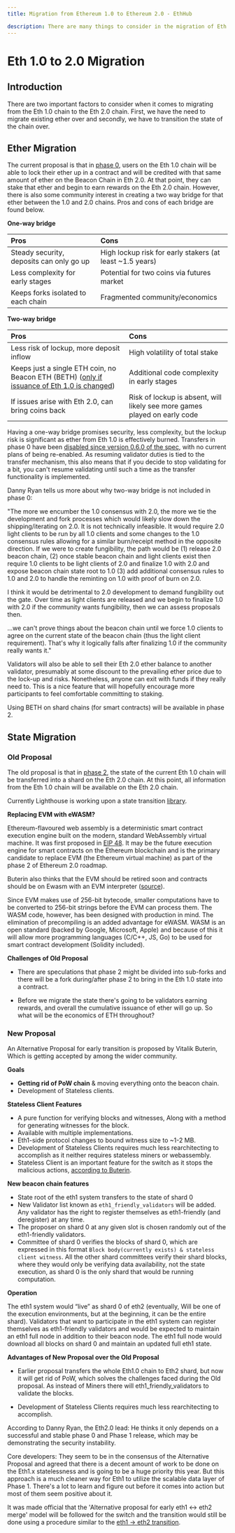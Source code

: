 ```yaml
---
title: Migration from Ethereum 1.0 to Ethereum 2.0 - EthHub

description: There are many things to consider in the migration of Eth 1.0 to Eth 2.0 including Ether migration and state.
---
```


# Eth 1.0 to 2.0 Migration

## Introduction

There are two important factors to consider when it comes to migrating from the Eth 1.0 chain to the Eth 2.0 chain. First, we have the need to migrate existing ether over and secondly, we have to transition the state of the chain over.

## Ether Migration

The current proposal is that in [phase 0](./eth-2.0-phases.md#phase-0-beacon-chain), users on the Eth 1.0 chain will be able to lock their ether up in a contract and will be credited with that same amount of ether on the Beacon Chain in Eth 2.0. At that point, they can stake that ether and begin to earn rewards on the Eth 2.0 chain. However, there is also some community interest in creating a two way bridge for that ether between the 1.0 and 2.0 chains. Pros and cons of each bridge are found below.

**One-way bridge**

| Pros | Cons |
| :--- | :--- |
| Steady security, deposits can only go up | High lockup risk for early stakers (at least ~1.5 years) |
| Less complexity for early stages | Potential for two coins via futures market |
| Keeps forks isolated to each chain | Fragmented community/economics |
 

**Two-way bridge**

| Pros | Cons |
| :--- | :--- |
| Less risk of lockup, more deposit inflow | High volatility of total stake |
| Keeps just a single ETH coin, no Beacon ETH \(BETH\) ([only if issuance of Eth 1.0 is changed](https://medium.com/@fubuloubu/economically-linking-ethereum-1-0-2-0-e5af0fec02ed)) | Additional code complexity in early stages |
| If issues arise with Eth 2.0, can bring coins back | Risk of lockup is absent, will likely see more games played on early code |

Having a one-way bridge promises security, less complexity, but the lockup risk is significant as ether from Eth 1.0 is effectively burned. Transfers in phase 0 have been [disabled since version 0.6.0 of the spec](https://github.com/ethereum/eth2.0-specs/pull/965), with no current plans of being re-enabled. As resuming validator duties is tied to the transfer mechanism, this also means that if you decide to stop validating for a bit, you can't resume validating until such a time as the transfer functionality is implemented.

Danny Ryan tells us more about why two-way bridge is not included in phase 0:

"The more we encumber the 1.0 consensus with 2.0, the more we tie the development and fork processes which would likely slow down the shipping/iterating on 2.0. It is not technically infeasible. It would require 2.0 light clients to be run by all 1.0 clients and some changes to the 1.0 consensus rules allowing for a similar burn/receipt method in the opposite direction. If we were to create fungibility, the path would be \(1\) release 2.0 beacon chain, \(2\) once stable beacon chain and light clients exist then require 1.0 clients to be light clients of 2.0 and finalize 1.0 with 2.0 and expose beacon chain state root to 1.0 \(3\) add additional consensus rules to 1.0 and 2.0 to handle the reminting on 1.0 with proof of burn on 2.0.

I think it would be detrimental to 2.0 development to demand fungibility out the gate. Over time as light clients are released and we begin to finalize 1.0 with 2.0 if the community wants fungibility, then we can assess proposals then.

...we can't prove things about the beacon chain until we force 1.0 clients to agree on the current state of the beacon chain \(thus the light client requirement\). That's why it logically falls after finalizing 1.0 if the community really wants it."

Validators will also be able to sell their Eth 2.0 ether balance to another validator, presumably at some discount to the prevailing ether price due to the lock-up and risks. Nonetheless, anyone can exit with funds if they really need to.
This is a nice feature that will hopefully encourage more participants to feel comfortable committing to staking.

Using BETH on shard chains (for smart contracts) will be available in phase 2.


## State Migration

### Old Proposal

The old proposal is that in [phase 2](./eth-2.0-phases.md#phase-2-state-execution), the state of the current Eth 1.0 chain will be transferred into a shard on the Eth 2.0 chain. At this point, all information from the Eth 1.0 chain will be available on the Eth 2.0 chain.

Currently Lighthouse is working upon a state transition [library](https://github.com/libp2p/go-libp2p-daemon).

**Replacing EVM with eWASM?**

Ethereum-flavoured web assembly is a deterministic smart contract execution engine built on the modern, standard WebAssembly virtual machine. It was first proposed in [EIP 48](https://github.com/ethereum/EIPs/issues/48). It may be the future execution engine for smart contracts on the Ethereum blockchain and is the primary candidate to replace EVM (the Ethereum virtual machine) as part of the phase 2 of Ethereum 2.0 roadmap.

Buterin also thinks that the EVM should be retired soon and contracts should be on Ewasm with an EVM interpreter ([source](https://medium.com/ethereum-magicians/demystifying-the-road-to-ethereum-2-0-8130ade8d00f#a32b)).

Since EVM makes use of 256-bit bytecode, smaller computations have to be converted to 256-bit strings before the EVM can process them.
The WASM code, however, has been designed with production in mind. The elimination of precompiling is an added advantage for eWASM. WASM is an open standard \(backed by Google, Microsoft, Apple\) and because of this it will allow more programming languages \(C/C++, JS, Go\) to be used for smart contract development (Solidity included).
 
**Challenges of Old Proposal**

* There are speculations that phase 2 might be divided into sub-forks and there will be a fork during/after phase 2 to bring in the Eth 1.0 state into a contract.

* Before we migrate the state there's going to be validators earning rewards, and overall the cumulative issuance of ether will go up. So what will be the economics of ETH throughout?


### New Proposal

An Alternative Proposal for early transition is proposed by Vitalik Buterin, Which is getting accepted by among the wider community.

**Goals**

* **Getting rid of PoW chain** & moving everything onto the beacon chain.
* Development of Stateless clients.

**Stateless Client Features**

* A pure function for verifying blocks and witnesses, Along with a method for generating witnesses for the block.
* Available with multiple implementations.
* Eth1-side protocol changes to bound witness size to ~1-2 MB.
* Development of Stateless Clients requires much less rearchitecting to accomplish as it neither requires stateless miners or webassembly.
* Stateless Client is an important feature for the switch as it stops the malicious actions, [according to Buterin](https://www.reddit.com/r/ethereum/comments/eemp28/vitalik_alternative_proposal_for_early_eth1_eth2/fbxon3w/?utm_source=share&utm_medium=web2x).

**New beacon chain features**

* State root of the eth1 system transfers to the state of shard 0
* New Validator list known as `eth1_friendly_validators` will be added. Any validator has the right to register themselves as eth1-friendly (and deregister) at any time.
* The proposer on shard 0 at any given slot is chosen randomly out of the eth1-friendly validators.
* Committee of shard 0 verifies the blocks of shard 0, which are expressed in this format `Block body(currently exists) & stateless client witness`. All the other shard committees verify their shard blocks, where they would only be verifying data availability, not the state execution, as shard 0 is the only shard that would be running computation.

**Operation**

The eth1 system would “live” as shard 0 of eth2 (eventually, Will be one of the execution environments, but at the beginning, it can be the entire shard). Validators that want to participate in the eth1 system can register themselves as eth1-friendly validators and would be expected to maintain an eth1 full node in addition to their beacon node. The eth1 full node would download all blocks on shard 0 and maintain an updated full eth1 state.

**Advantages of New Proposal over the Old Proposal**

* Earlier proposal transfers the whole Eth1.0 chain to Eth2 shard, but now it will get rid of PoW, which solves the challenges faced during the Old proposal. As instead of Miners there will eth1_friendly_validators to validate the blocks.

* Development of Stateless Clients requires much less rearchitecting to accomplish.

According to Danny Ryan, the Eth2.0 lead:
He thinks it only depends on a successful and stable phase 0 and Phase 1 release, which may be demonstrating the security instability.

Core developers: 
They seem to be in the consensus of the Alternative Proposal and agreed that there is a decent amount of work to be done on the Eth1.x statelessness and is going to be a huge priority this year. But this approach is a much cleaner way for Eth1 to utilize the scalable data layer of Phase 1. There's a lot to learn and figure out before it comes into action but most of them seem positive about it. 

It was made official that the 'Alternative proposal for early eth1 <-> eth2 merge' model will be followed for the switch and the transition would still be done using a procedure similar to the [eth1 -> eth2 transition](https://ethresear.ch/t/the-eth1-eth2-transition/6265).